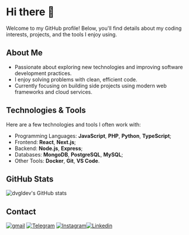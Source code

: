 # Hi there 👋

Welcome to my GitHub profile! Below, you'll find details about my coding interests, projects, and the tools I enjoy using.

## About Me
- Passionate about exploring new technologies and improving software development practices.
- I enjoy solving problems with clean, efficient code.
- Currently focusing on building side projects using modern web frameworks and cloud services.

## Technologies & Tools
Here are a few technologies and tools I often work with:
- Programming Languages: **JavaScript**, **PHP**, **Python**, **TypeScript**;
- Frontend: **React**, **Next.js**;
- Backend: **Node.js**, **Express**;
- Databases: **MongoDB**, **PostgreSQL**, **MySQL**;
- Other Tools: **Docker**, **Git**, **VS Code**.

## GitHub Stats
![dvgldev's GitHub stats](https://github-readme-stats.vercel.app/api?username=dvgldev&show_icons=true&theme=dark)

## Contact
<a href="mailto:kd.dvgl@gmail.com"><img src="https://i.imgur.com/JnTJw4U.png" alt="gmail"/></a> <a href="https://t.me/kd_dvgl"><img src="https://i.imgur.com/v59jpQU.png" alt="Telegram"/></a> <a href="https://www.instagram.com/kd.dvgl/"><img src="https://i.imgur.com/3FyTjF2.png" alt="Instagram"/></a><a href="https://www.linkedin.com/in/dvgldev/"><img src="https://i.imgur.com/iFvwrgd.png" alt="Linkedin"/></a>
